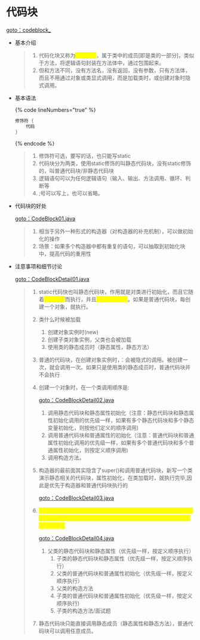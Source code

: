 # 代码块

[goto：codeblock\_](https://gitee.com/jia-yan\_dong/code/tree/master/Java/javacode/chapter10/src/com/hspedu/codeblock\_)

*   基本介绍

    > 1. 代码化块又称为<mark style="color:yellow;">**初始化块**</mark>，属于类中的成员\[即是类的一部分]，类似于方法，将逻辑语句封装在方法体中，通过包围起来。
    > 2. 但和方法不同，没有方法名，没有返回，没有参数，只有方法体，而且不用通过对象或类显式调用，而是加载类时，或创建对象时隐式调用。


*   基本语法

    {% code lineNumbers="true" %}
    ```java
    修饰符 {
        代码
    }
    ```
    {% endcode %}

    > 1. 修饰符可选，要写的话，也只能写static
    > 2. 代码块分为两类，使用static修饰的叫静态代码块，没有static修饰的，叫普通代码块/非静态代码块
    > 3. 逻辑语句可以为任何逻辑语句（输入、输出、方法调用、循环、判断等
    > 4. ;号可以写上，也可以省略。


*   代码块的好处

    [goto：CodeBlock01.java](https://gitee.com/jia-yan\_dong/code/blob/master/Java/javacode/chapter10/src/com/hspedu/codeblock\_/CodeBlock.java)

    > 1. 相当于另外一种形式的构造器（对构造器的补充机制），可以做初始化的操作&#x20;
    > 2. 场景：如果多个构造器中都有重复的语句，可以抽取到初始化块中，提高代码的重用性


*   注意事项和细节讨论

    [goto：CodeBlockDetail01.java](https://gitee.com/jia-yan\_dong/code/blob/master/Java/javacode/chapter10/src/com/hspedu/codeblock\_/CodeBlockDetail01.java)

    > 1. static代码快也叫静态代码块，作用就是对类进行初始化，而且它随着<mark style="color:yellow;">**类的加载**</mark>而执行，并且<mark style="color:yellow;">**只会执行一次**</mark>。如果是普通代码块，每创建一个对象，就执行。
    > 2. 类什么时候被加载
    >    1. 创建对象实例时(new)
    >    2. 创建子类对象实例，父类也会被加载
    >    3. 使用类的静态成员时（静态属性，静态方法）
    > 3. 普通的代码块，在创建对象实例时，：会被隐式的调用。被创建一次，就会调用一次。如果只是使用类的静态成员时，普通代码块并不会执行
    > 4.  创建一个对象时，在一个类调用顺序是:
    >
    >     [goto：CodeBlockDetail02.java](https://gitee.com/jia-yan\_dong/code/blob/master/Java/javacode/chapter10/src/com/hspedu/codeblock\_/CodeBlockDetail02.java)
    >
    >     1. 调用静态代码块和静态属性初始化（注意：静态代码块和静态属性初始化调用的优先级一样，如果有多个静态代码块和多个静态变量初始化，则按他们定义的顺序调用)
    >     2. 调用普通代码块和普通属性的初始化（注意：普通代码块和普通属性初始化调用的优先级一样，如果有多个普通代码块和多个普通属性初始化，则按定义顺序调用)
    >     3. 调用构造方法。
    > 5.  构造器的最前面其实隐含了super()和调用普通代码块，新写一个类演示静态相关的代码块，属性初始化，在类加载时，就执行完毕,因此是优先于构造器和普通代码块执行的
    >
    >     [goto：CodeBlockDetail03.java](https://gitee.com/jia-yan\_dong/code/blob/master/Java/javacode/chapter10/src/com/hspedu/codeblock\_/CodeBlockDetail03.java)
    > 6.  <mark style="color:yellow;">**我们看一下创建一个子类对象时（继承关系），他们的静态代码块，静态属性初始化，普通代码块，普通属性初始化，构造方法的调用顺序如下：**</mark>
    >
    >     [goto：CodeBlockDetail04.java](https://gitee.com/jia-yan\_dong/code/blob/master/Java/javacode/chapter10/src/com/hspedu/codeblock\_/CodeBlockDetail04.java)
    >
    >     1. 父类的静态代码块和静态属性（优先级一样，按定义顺序执行）
    >        1. 子类的静态代码块和静态属性（优先级一样，按定义顺序执行）
    >        2. 父类的普通代码块和普通属性初始化（优先级一样，按定义顺序执行）
    >        3. 父类的构造方法
    >        4. 子类的普通代码块和普通属性初始化（优先级一样，按定义顺序执行)
    >        5. 子类的构造方法/面试题
    > 7. 静态代码块只能直接调用静态成员（静态属性和静态方法），普通代码块可以调用任意成员。
